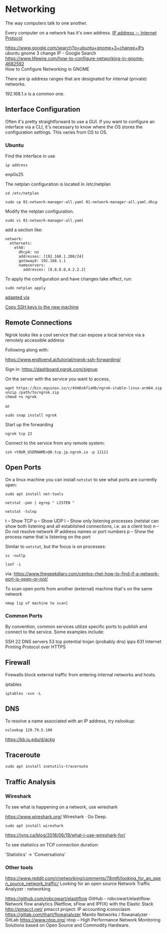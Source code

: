 # Networking

The way computers talk to one another. 

Every computer on a network has it's own address. [IP address -- Internet Protocol](https://en.wikipedia.org/wiki/IP_address)

https://www.google.com/search?q=ubuntu+gnome+3+change+IPs  
ubuntu gnome 3 change IP - Google Search  
https://www.lifewire.com/how-to-configure-networking-in-gnome-4682592  
How to Configure Networking in GNOME  

There are ip address ranges that are designated for internal (private) networks.

192.168.1.x is a common one. 

## Interface Configuration

Often it's pretty straightforward to use a GUI. If you want to configure an interface via a CLI, it's necessary to know where the OS stores the configuration settings. This varies from OS to OS. 

### Ubuntu

Find the interface in use

    ip address

enp0s25

The netplan configuration is located in /etc/netplan

    cd /etc/netplan
    
    sudo cp 01-network-manager-all.yaml 01-network-manager-all.yaml.dhcp
    
Modify the netplan configuration. 

    sudo vi 01-network-manager-all.yaml

add a section like: 

```
network:
  ethernets:
    eth0:
      dhcp4: no
      addresses: [192.168.1.200/24]
      gateway4: 192.168.1.1
      nameservers:
        addresses: [8.8.8.8,4.2.2.2]
```

To apply the configuration and have changes take effect, run:

    sudo netplan apply 


[adapted via](https://getlabsdone.com/static-ip-configuration-in-ubuntu-using-cli-gui/)


[Copy SSH keys to the new machine](ssh.md)


## Remote Connections

Ngrok looks like a cool service that can expose a local service via a remotely accessible address

Following along with:

https://www.endtoend.ai/tutorial/ngrok-ssh-forwarding/

Sign in: https://dashboard.ngrok.com/signup

On the server with the service you want to access, 

```
wget https://bin.equinox.io/c/4VmDzA7iaHb/ngrok-stable-linux-arm64.zip
unzip /path/to/ngrok.zip
chmod +x ngrok

```

or

```
sudo snap install ngrok
```

Start up the forwarding

```
ngrok tcp 22
```

Connect to the service from any remote system:

```
ssh <YOUR_USERNAME>@0.tcp.jp.ngrok.io -p 11111
```


## Open Ports

On a linux machine you can install `netstat` to see what ports are currently open:

    sudo apt install net-tools

    netstat -pan | egrep " LISTEN "
    
    netstat -tulnp
    
t – Show TCP
u – Show UDP
l – Show only listening processes (netstat can show both listening and all established connections, i.e. as a client too)
n – Do not resolve network IP address names or port numbers
p – Show the process name that is listening on the port

Similar to `netstat`, but the focus is on processes:

    ss -nutlp
    
    lsof -i

via: 
https://www.thegeekdiary.com/centos-rhel-how-to-find-if-a-network-port-is-open-or-not/

    
To scan open ports from another (external) machine that's on the same network

    nmap [ip of machine to scan]

### Common Ports

By convention, common services utilize specific ports to publish and connect to the service. Some examples include:

SSH            22
DNS servers    53	 tcp	potential trojan (probably dns)
ipps	       631	        Internet Printing Protocol over HTTPS


## Firewall

Firewalls block external traffic from entering internal networks and hosts. 

iptables

    iptables -xvn -L


## DNS

To resolve a name associated with an IP address, try nslookup:

    nslookup 129.79.5.100

https://kb.iu.edu/d/ackg


## Traceroute

    sudo apt install inetutils-traceroute 




## Traffic Analysis

### Wireshark

To see what is happening on a network, use wireshark

https://www.wireshark.org/
Wireshark · Go Deep.

    sudo apt install wireshark

https://jvns.ca/blog/2018/06/19/what-i-use-wireshark-for/

To see statistics on TCP connection duration:

'Statistics' -> 'Conversations'

### Other tools

https://www.reddit.com/r/networking/comments/78mtfj/looking_for_an_open_source_network_traffic/
Looking for an open source Network Traffic Analyzer : networking

https://github.com/robcowart/elastiflow
GitHub - robcowart/elastiflow: Network flow analytics (Netflow, sFlow and IPFIX) with the Elastic Stack
http://pmacct.net/
pmacct project: IP accounting iconoclasm
https://gitlab.com/thart/flowanalyzer
Manito Networks / flowanalyzer · GitLab
https://www.ntop.org/
ntop – High Performance Network Monitoring Solutions based on Open Source and Commodity Hardware.


